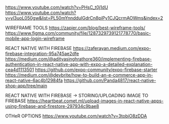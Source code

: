 https://www.youtube.com/watch?v=PHsC_t0j1dU
https://www.youtube.com/watch?v=yl3uoL050gw&list=PL50mYnndduIGdrCn8piPy1CJQcrmAOWms&index=2


WIREFRAME TOOLS
https://zapier.com/blog/best-wireframe-tools/
https://www.figma.com/community/file/1287329739121778770/basic-mobile-app-login-wireframe


REACT NATIVE WITH FIREBASE
https://zaferayan.medium.com/expo-firebase-integration-95a745ae2dfe
https://medium.com/@adityasinghrathore360/implementing-firebase-authentication-in-react-native-app-with-expo-a-detailed-explanation-cea4d1113501
https://github.com/expo-community/expo-firebase-starter
https://medium.com/@devbrite/how-to-build-an-e-commerce-app-in-react-native-6ac4b12984fa
https://github.com/Panda4817/react-native-shop-app/tree/main

REACT NATIVE WITH FIREBASE ->  STORING/UPLOADING IMAGE TO FIREBASE  https://heartbeat.comet.ml/upload-images-in-react-native-apps-using-firebase-and-firestore-297934c9bae8

OTHeR OPTIONS 
https://www.youtube.com/watch?v=3tobiO8zDDA
